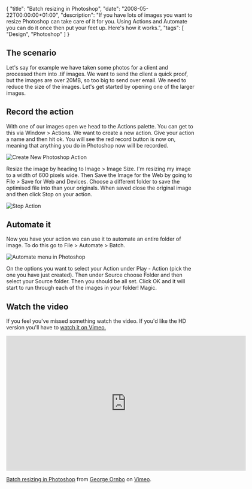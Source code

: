 {
  "title": "Batch resizing in Photoshop",
  "date": "2008-05-22T00:00:00+01:00",
  "description": "If you have lots of images you want to resize Photoshop can take care of it for you. Using Actions and Automate you can do it once then put your feet up. Here's how it works.",
  "tags": [
    "Design",
    "Photoshop"
  ]
}

## The scenario

Let's say for example we have taken some photos for a client and processed them into .tif images. We want to send the client a quick proof, but the images are over 20MB, so too big to send over email. We need to reduce the size of the images. Let's get started by opening one of the larger images. 

## Record the action

With one of our images open we head to the Actions palette. You can get to this via Window > Actions. We want to create a new action. Give your action a name and then hit ok. You will see the red record button is now on, meaning that anything you do in Photoshop now will be recorded.

![Create New Photoshop Action][1] 

Resize the image by heading to Image > Image Size. I'm resizing my image to a width of 600 pixels wide. Then Save the Image for the Web by going to File > Save for Web and Devices. Choose a different folder to save the optimised file into than your originals. When saved close the original image and then click Stop on your action.

![Stop Action][2] 

## Automate it

Now you have your action we can use it to automate an entire folder of image. To do this go to File > Automate > Batch.

![Automate menu in Photoshop][3] 

On the options you want to select your Action under Play - Action (pick the one you have just created). Then under Source choose Folder and then select your Source folder. Then you should be all set. Click OK and it will start to run through each of the images in your folder! Magic.

## Watch the video

If you feel you've missed something watch the video. If you'd like the HD version you'll have to [watch it on Vimeo.][4]

<iframe src="https://player.vimeo.com/video/1050103?title=0&amp;byline=0&amp;portrait=0" width="640" height="360" frameborder="0" webkitAllowFullScreen mozallowfullscreen allowFullScreen></iframe><p><a href="https://vimeo.com/1050103">Batch resizing in Photoshop</a> from <a href="https://vimeo.com/shapeshed">George Ornbo</a> on <a href="https://vimeo.com">Vimeo</a>.</p>

 [1]: https://shapeshed.com/images/articles/create_new_action.jpg
 [2]: https://shapeshed.com/images/articles/stop_action.jpg
 [3]: https://shapeshed.com/images/articles/automate_batch.jpg
 [4]: https://www.vimeo.com/1050103
